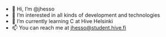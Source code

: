 - 👋 Hi, I’m @jhesso
- 👀 I’m interested in all kinds of development and technologies
- 🌱 I’m currently learning C at Hive Helsinki
- 📫 You can reach me at jhesso@student.hive.fi

<!---
jhesso/jhesso is a ✨ special ✨ repository because its `README.md` (this file) appears on your GitHub profile.
You can click the Preview link to take a look at your changes.
--->
